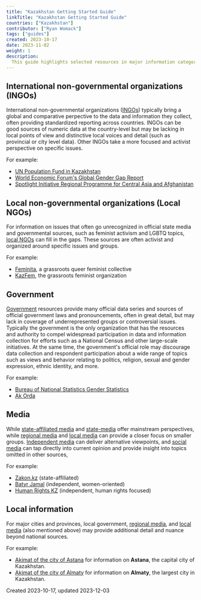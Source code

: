 ```yaml
---
title: "Kazakhstan Getting Started Guide"
linkTitle: "Kazakhstan Getting Started Guide"
countries: ["Kazakhstan"]
contributor: ["Ryan Womack"]
tags: ["guides"]
created: 2023-10-17
date: 2023-11-02
weight: 1
description: 
  This guide highlights selected resources in major information categories for Kazakhstan.
---
```


## International non-governmental organizations (INGOs)

International non-governmental organizations ([INGOs](/category/ingo)) typically bring a global and comparative perpective to the data and information they collect, often providing standardized reporting across countries.  INGOs can be good sources of numeric data at the country-level but may be lacking in local points of view and distinctive local voices and detail (such as provincial or city level data).  Other INGOs take a more focused and activist perspective on specific issues.

For example:

- [UN Population Fund in Kazakhstan](/sources/sources/un_population_fund_kazakhstan/)
- [World Economic Forum's Global Gender Gap Report](/sources/sources/wef_global_gender_gap_report/)
- [Spotlight Initiative Regional Programme for Central Asia and Afghanistan](/sources/sources/spotlight_initiative)

## Local non-governmental organizations (Local NGOs)

For information on issues that often go unrecognized in official state media and governmental sources, such as feminist activism and LGBTQ topics, [local NGOs](/category/local-ngo) can fill in the gaps.  These sources are often activist and organized around specific issues and groups.

For example:

- [Feminita](/sources/sources/feminita/), a grassroots queer feminist collective
- [KazFem](/sources/sources/kazfem/), the grassroots feminist organization

## Government

[Government](/category/government) resources provide many official data series and sources of official government laws and pronouncements, often in great detail, but may lack in coverage of underrepresented groups or controversial issues.  Typically the government is the only organization that has the resources and authority to compel widespread participation in data and information collection for efforts such as a National Census and other large-scale initiatives.  At the same time, the government's official role may discourage data collection and respondent participation about a wide range of topics such as views and behavior relating to politics, religion, sexual and gender expression, ethnic identity, and more.

For example:

- [Bureau of National Statistics Gender Statistics](/sources/sources/bureau_of_national_statistics_gender/)
- [Ak Orda](/sources/sources/ak_orda/)

## Media

While [state-affiliated media](/category/state-affiliated-media/) and [state-media](/category/state-media/) offer mainstream perspectives, while [regional media](/category/regional-media/) and [local media](/category/local-media/) can provide a closer focus on smaller groups. [Independent media](/category/independent-media/) can deliver alternative viewpoints, and [social media](/category/social-media/) can tap directly into current opinion and provide insight into topics omitted in other sources,

For example:

- [Zakon.kz](/sources/sources/zakon_kz/) (state-affiliated)
- [Batyr Jamal](/sources/sources/batyr_jamal/) (independent, women-oriented)
- [Human Rights KZ](/sources/sources/human_rights_kz/) (independent, human rights focused)

## Local information 

For major cities and provinces, local government, [regional media](/category/regional-media/), and [local media](/category/local-media/) (also mentioned above) may provide additional detail and nuance beyond national sources.

For example:

- [Akimat of the city of Astana](/sources/sources/akimat_of_the_city_of_astana/) for information on **Astana**, the capital city of Kazakhstan. 
- [Akimat of the city of Almaty](/sources/sources/akimat_of_the_city_of_almaty/) for information on **Almaty**, the largest city in Kazakhstan.

Created 2023-10-17, updated 2023-12-03


